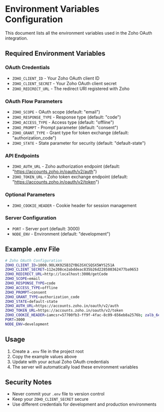 # Environment Variables Configuration

This document lists all the environment variables used in the Zoho OAuth integration.

## Required Environment Variables

### OAuth Credentials
- `ZOHO_CLIENT_ID` - Your Zoho OAuth client ID
- `ZOHO_CLIENT_SECRET` - Your Zoho OAuth client secret
- `ZOHO_REDIRECT_URL` - The redirect URI registered with Zoho

### OAuth Flow Parameters
- `ZOHO_SCOPE` - OAuth scope (default: "email")
- `ZOHO_RESPONSE_TYPE` - Response type (default: "code")
- `ZOHO_ACCESS_TYPE` - Access type (default: "offline")
- `ZOHO_PROMPT` - Prompt parameter (default: "consent")
- `ZOHO_GRANT_TYPE` - Grant type for token exchange (default: "authorization_code")
- `ZOHO_STATE` - State parameter for security (default: "default-state")

### API Endpoints
- `ZOHO_AUTH_URL` - Zoho authorization endpoint (default: "https://accounts.zoho.in/oauth/v2/auth")
- `ZOHO_TOKEN_URL` - Zoho token exchange endpoint (default: "https://accounts.zoho.in/oauth/v2/token")

### Optional Parameters
- `ZOHO_COOKIE_HEADER` - Cookie header for session management

### Server Configuration
- `PORT` - Server port (default: 3000)
- `NODE_ENV` - Environment (default: "development")

## Example .env File

```bash
# Zoho OAuth Configuration
ZOHO_CLIENT_ID=1000.9OLXK925B3ZYBG3SXCSQSX5WYS251A
ZOHO_CLIENT_SECRET=112e208ce2abddeac835b26d228580362477ba9653
ZOHO_REDIRECT_URL=http://localhost:3000/getCode
ZOHO_SCOPE=email
ZOHO_RESPONSE_TYPE=code
ZOHO_ACCESS_TYPE=offline
ZOHO_PROMPT=consent
ZOHO_GRANT_TYPE=authorization_code
ZOHO_STATE=default-state
ZOHO_AUTH_URL=https://accounts.zoho.in/oauth/v2/auth
ZOHO_TOKEN_URL=https://accounts.zoho.in/oauth/v2/token
ZOHO_COOKIE_HEADER=iamcsr=57700fb3-ff9f-4fac-8c09-656eb8a2576b; zalb_6e73717622=680d8e643c8d4f4ecb79bf7c0a6012e8
PORT=3000
NODE_ENV=development
```

## Usage

1. Create a `.env` file in the project root
2. Copy the example values above
3. Update with your actual Zoho OAuth credentials
4. The server will automatically load these environment variables

## Security Notes

- Never commit your `.env` file to version control
- Keep your `ZOHO_CLIENT_SECRET` secure
- Use different credentials for development and production environments
